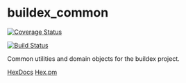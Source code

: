 # buildex_common 

[![Coverage Status](https://coveralls.io/repos/github/esl/buildex_common/badge.svg?branch=master)](https://coveralls.io/github/esl/buildex_common?branch=master)

[![Build Status](https://travis-ci.com/esl/buildex_common.svg?branch=master)](https://travis-ci.com/esl/buildex_common)

Common utilities and domain objects for the buildex project.

[HexDocs](https://hexdocs.pm/buildex_common)
[Hex.pm](https://hex.pm/packages/buildex_common)


